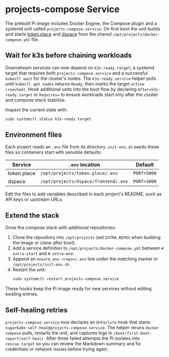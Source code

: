 # projects-compose Service

The prebuilt Pi image includes Docker Engine, the Compose plugin and a
systemd unit called `projects-compose.service`. On first boot the unit builds
and starts [token.place](https://github.com/futuroptimist/token.place) and
[dspace](https://github.com/democratizedspace/dspace) from the shared
`/opt/projects/docker-compose.yml` file.

## Wait for k3s before chaining workloads

Downstream services can now depend on `k3s-ready.target`, a systemd target that
requires both `projects-compose.service` and a successful `kubectl wait` for the
cluster's nodes. The `k3s-ready.service` helper polls until `kubectl get nodes`
returns `Ready`, then marks the target `active (reached)`. Hook additional
units into the boot flow by declaring `After=k3s-ready.target` or `Requires=` to
ensure workloads start only after the cluster and compose stack stabilize.

Inspect the current state with:

```sh
sudo systemctl status k3s-ready.target
```

## Environment files

Each project reads an `.env` file from its directory. `init-env.sh` seeds these
files so containers start with sensible defaults:

| Service | `.env` location | Default |
| --- | --- | --- |
| token.place | `/opt/projects/token.place/.env` | `PORT=5000` |
| dspace | `/opt/projects/dspace/frontend/.env` | `PORT=3000` |

Edit the files to add variables described in each project's README, such as API
keys or upstream URLs.

## Extend the stack

Grow the compose stack with additional repositories:

1. Clone the repository into `/opt/projects` (set `EXTRA_REPOS` when building
   the image or clone after boot).
2. Add a service definition to `/opt/projects/docker-compose.yml` between
   `# extra-start` and `# extra-end`.
3. Append an `ensure_env <repo>/.env` line under the matching marker in
   `/opt/projects/init-env.sh`.
4. Restart the unit:
   ```sh
   sudo systemctl restart projects-compose.service
   ```

These hooks keep the Pi image ready for new services without editing existing
entries.

## Self-healing retries

`projects-compose.service` now declares an `OnFailure` hook that starts
`sugarkube-self-heal@projects-compose.service`. The helper reruns `docker compose`
pulls, restarts the unit, and captures logs in `/boot/first-boot-report/self-heal/`.
After three failed attempts the Pi isolates into `rescue.target` so you can
review the Markdown summary and fix credentials or network issues before trying
again.
